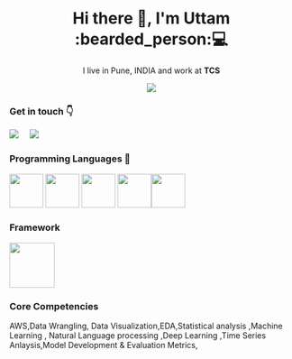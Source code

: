 <h1 align='center'> Hi there 👋, I'm Uttam  :bearded_person:💻 </h1>

<p align='center'>
  I live in Pune, INDIA and work at <b>TCS</b> 
</p>

<p align='center'>
  <a href="#"><img src="https://visitor-badge.glitch.me/badge?page_id=Uttam580.Uttam580"></a>
</p>


### Get in touch :point_down: 

  <a href="https://www.linkedin.com/in/uttam-choudhary-980554110/"><img src="https://img.shields.io/badge/linkedin-%230077B5.svg?&style=for-the-badge&logo=linkedin&logoColor=white" /></a>&nbsp;&nbsp;&nbsp;&nbsp;
  <a href="mailto:choudharyuttam94@gmail.com?subject=Olá%20Uttam"><img src="https://img.shields.io/badge/gmail-%23D14836.svg?&style=for-the-badge&logo=gmail&logoColor=white" /></a>&nbsp;&nbsp;&nbsp;&nbsp;

### Programming Languages  :rocket:

<img src="https://github.com/Uttam580/Uttam580/blob/master/img/python.png" width=60 height=60>  <img src="https://github.com/Uttam580/Uttam580/blob/master/img/r.jpg" width=60 height=60>  <img src="https://github.com/Uttam580/Uttam580/blob/master/img/html.png" width=60 height=60> <img src="https://github.com/Uttam580/Uttam580/blob/master/img/css.jpg" width=60 height=60><img src="https://github.com/Uttam580/Uttam580/blob/master/img/js.png" width=60 height=60>


###  Framework 
<img src="https://github.com/Uttam580/Uttam580/blob/master/img/flask.png" width=80 height=80>  


### Core Competencies

AWS,Data Wrangling, Data Visualization,EDA,Statistical analysis ,Machine Learning , Natural Language processing ,Deep Learning ,Time Series Anlaysis,Model Development & Evaluation Metrics, 
